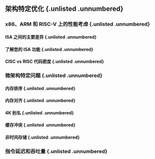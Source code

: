 [TODO]:可以删除第12章，在这里写成一个章节
## 架构特定优化 {.unlisted .unnumbered}

### x86、ARM 和 RISC-V 上的性能考虑 {.unlisted .unnumbered}

#### ISA 之间的主要差异 {.unlisted .unnumbered}

#### 了解您的 ISA 功能 {.unlisted .unnumbered}

#### CISC vs RISC 代码密度 {.unlisted .unnumbered}

### 微架构特定问题 {.unlisted .unnumbered}

#### 内存排序 {.unlisted .unnumbered}

#### 内存对齐 {.unlisted .unnumbered}

#### 4K 别名 {.unlisted .unnumbered}

#### 缓存冲突 {.unlisted .unnumbered}

#### 非时间存储 {.unlisted .unnumbered}

[TODO]: 也许可以将缓慢的FP算术移到此部分

### 指令延迟和吞吐量 {.unlisted .unnumbered}

